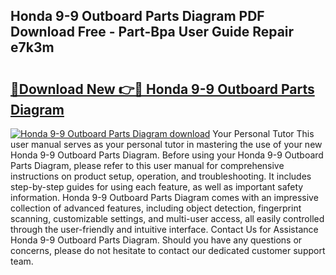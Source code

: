 ## Honda 9-9 Outboard Parts Diagram PDF Download Free - Part-Bpa User Guide Repair e7k3m

# <h2><a href="http://dflbsa.blite.top/?on=Honda+9-9+Outboard+Parts+Diagram">🔗Download New 👉🔴 Honda 9-9 Outboard Parts Diagram</a></h2>

[![Honda 9-9 Outboard Parts Diagram download](https://i.imgur.com/lujVjoI.png)](http://dflbsa.blite.top/?on=Honda+9-9+Outboard+Parts+Diagram)
Your Personal Tutor This user manual serves as your personal tutor in mastering the use of your new Honda 9-9 Outboard Parts Diagram. Before using your Honda 9-9 Outboard Parts Diagram, please refer to this user manual for comprehensive instructions on product setup, operation, and troubleshooting. It includes step-by-step guides for using each feature, as well as important safety information. Honda 9-9 Outboard Parts Diagram comes with an impressive collection of advanced features, including object detection, fingerprint scanning, customizable settings, and multi-user access, all easily controlled through the user-friendly and intuitive interface. Contact Us for Assistance Honda 9-9 Outboard Parts Diagram. Should you have any questions or concerns, please do not hesitate to contact our dedicated customer support team.
